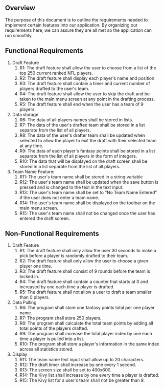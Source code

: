 
## Overview
The purpose of this document is to outline the requirements needed to implement certain features into our application. By organizing our requirements here, we can assure they are all met so the application can run smoothly.

## Functional Requirements

1. Draft Feature
  	1. R1: The draft feature shall allow the user to choose from a list of the top 250 current ranked NFL players.
  	2. R2: The draft feature shall display each player's name and position.
  	3. R3: The draft feature shall contain a timer and current number of players drafted to the user's team.
  	4. R4: The draft feature shall allow the user to skip the draft and be taken to the main menu screen at any point in the drafting process.
  	5. R5: The draft feature shall end when the user has a team of 9 players.
2. Data storage
  	1. R6: The data of all players names shall be stored in lists.
  	2. R7: The data of the user's drafted team shall be stored in a list separate from the list of all players.
  	3. R8: The data of the user's drafter team shall be updated when selected to allow the player to exit the draft with their selected team at any time.
  	4. R9: The data of each player's fantasy points shall be stored in a list separate from the list of all players in the form of integers.
  	5. R10: The data that will be displayed on the draft screen shall be stored in a list separate from the list of all players.
3. Team Name Feature:
  	1. R11: The user's team name shall be stored in a string variable
  	2. R12: The user's team name shall be updated when the save button is pressed and is changed to the text in the text input.
  	3. R13: The user's team name shall be set to "No Team Name Entered" if the user does not enter a team name.
  	4. R14: The user's team name shall be displayed on the toolbar on the main menu screen.
  	5. R15: The user's team name shall not be changed once the user has entered the draft screen.
	
## Non-Functional Requirements

1. Draft Feature
  	1. R1: The draft feature shall only allow the user 30 seconds to make a pick before a player is randomly drafted to their team.
  	2. R2: The draft feature shall only allow the user to choose a given player one time.
  	3. R3: The draft feature shall consist of 9 rounds before the team is locked in.
  	4. R4: The draft feature shall contain a counter that starts at 0 and increased by one each time a player is drafted.
  	5. R5: The draft feature shall not allow a user to draft a team smaller than 0 players.
2. Data Pulling
	1. R6: The program shall store one fantasy points total per one player name.
	2. R7: The program shall store 250 players.
	3. R8: The program shall calculate the total team points by adding all total points of the players drafted.
	4. R9: The program shall increase the total player index by one each time a player is pulled into a list.
	5. R10: The program shall store a player's information in the same index across all statistics stored.
4. Display
  	1. R11: The team name text input shall allow up to 20 characters.
  	2. R12: The draft timer shall increase by one every 1 second.
  	3. R13: The screen size shall be set to 400x600.
  	4. R14: The Kivy list shall increase by one every time a player is drafted.
  	5. R15: The Kivy list for a user's team shall not be greater than 9.  
